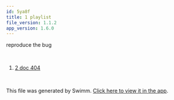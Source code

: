 ```yaml
---
id: 5ya8f
title: 1 playlist
file_version: 1.1.2
app_version: 1.6.0
---
```


<!-- Intro - Do not remove this comment -->
reproduce the bug

<br/>

<!-- Steps - Do not remove this comment -->
1. [2 doc 404](2-doc-404.6gbv4.sw.md)


<br/>

This file was generated by Swimm. [Click here to view it in the app](https://swimm-web-app.web.app/repos/Z2l0aHViJTNBJTNBTm9hUmVwbyUzQSUzQU5vYW96ZXI=/playlists/5ya8f).
